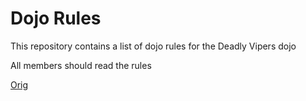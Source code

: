 Dojo Rules
==========

This repository contains a list of dojo rules for the Deadly Vipers dojo

All members should read the rules

[Orig](https://github.com/deadlyvipers)


